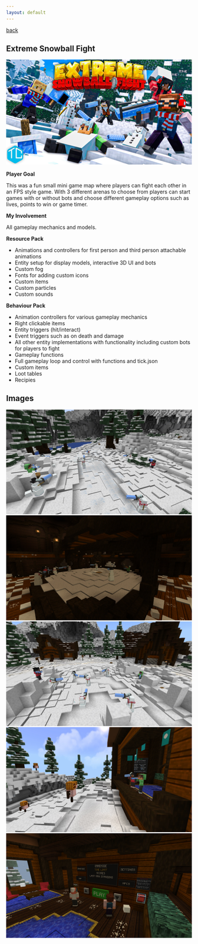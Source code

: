 ```yaml
---
layout: default
---
```


[back](./)
## Extreme Snowball Fight
![Extreme Snowball Fight](./images/content/esf/ESF_MarketingKeyArt.jpg)

**Player Goal**

This was a fun small mini game map where players can fight each other in an FPS style game. With 3 different arenas to choose from players can start games with or without bots and choose different gameplay options such as lives, points to win or game timer.

**My Involvement**

All gameplay mechanics and models.

**Resource Pack**

- Animations and controllers for first person and third person attachable animations
- Entity setup for display models, interactive 3D UI and bots
- Custom fog
- Fonts for adding custom icons
- Custom items
- Custom particles
- Custom sounds


**Behaviour Pack**

- Animation controllers for various gameplay mechanics
 - Right clickable items
 - Entity triggers (hit/interact)
 - Event triggers such as on death and damage
- All other entity implementations with functionality including custom bots for players to fight
- Gameplay functions
 - Full gameplay loop and control with functions and tick.json
- Custom items
- Loot tables
- Recipies


## Images
![Craftable Mob Battle](./images/content/esf/ESF_MarketingScreenshot_0.jpg)
![Craftable Mob Battle](./images/content/esf/ESF_MarketingScreenshot_1.jpg)
![Craftable Mob Battle](./images/content/esf/ESF_MarketingScreenshot_2.jpg)
![Craftable Mob Battle](./images/content/esf/ESF_MarketingScreenshot_3.jpg)
![Craftable Mob Battle](./images/content/esf/ESF_MarketingScreenshot_4.jpg)
